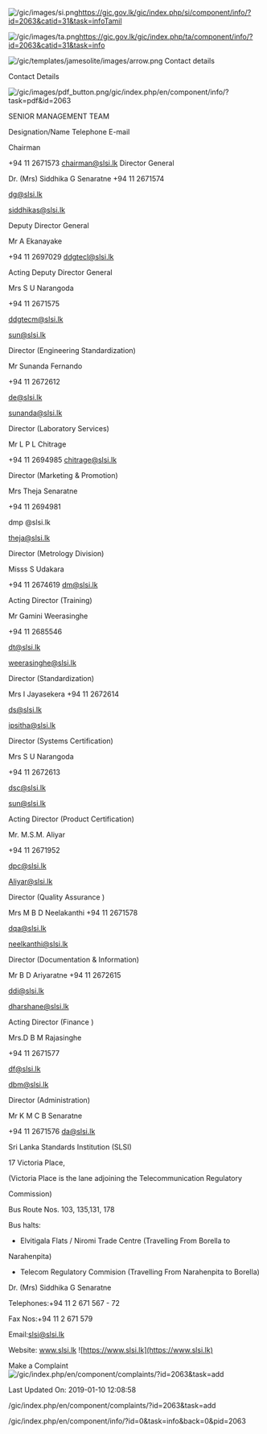 <!-- Source: https://gic.gov.lk/gic/index.php/en/component/info/?id=2063&catid=31&task=info -->

![/gic/images/si.png](/gic/images/si.png)https://gic.gov.lk/gic/index.php/si/component/info/?id=2063&catid=31&task=infoTamil

![/gic/images/ta.png](/gic/images/ta.png)https://gic.gov.lk/gic/index.php/ta/component/info/?id=2063&catid=31&task=info

![/gic/templates/jamesolite/images/arrow.png](/gic/templates/jamesolite/images/arrow.png) Contact details

Contact Details

![/gic/images/pdf_button.png](/gic/images/pdf_button.png)/gic/index.php/en/component/info/?task=pdf&id=2063

SENIOR MANAGEMENT TEAM

Designation/Name Telephone E-mail

Chairman

+94 11 2671573 chairman@slsi.lk Director General

Dr. (Mrs) Siddhika G Senaratne +94 11 2671574

dg@slsi.lk

siddhikas@slsi.lk

Deputy Director General

Mr A Ekanayake

+94 11 2697029 ddgtecl@slsi.lk

Acting Deputy Director General

Mrs S U Narangoda

+94 11 2671575

ddgtecm@slsi.lk

sun@slsi.lk

Director (Engineering Standardization)

Mr Sunanda Fernando

+94 11 2672612

de@slsi.lk

sunanda@slsi.lk

Director (Laboratory Services)

Mr L P L Chitrage

+94 11 2694985 chitrage@slsi.lk

Director (Marketing & Promotion)

Mrs Theja Senaratne

+94 11 2694981

dmp @slsi.lk

theja@slsi.lk

Director (Metrology Division)

Misss S Udakara

+94 11 2674619 dm@slsi.lk

Acting Director (Training)

Mr Gamini Weerasinghe

+94 11 2685546

dt@slsi.lk

weerasinghe@slsi.lk

Director (Standardization)

Mrs I Jayasekera +94 11 2672614

ds@slsi.lk

ipsitha@slsi.lk

Director (Systems Certification)

Mrs S U Narangoda

+94 11 2672613

dsc@slsi.lk

sun@slsi.lk

Acting Director (Product Certification)

Mr. M.S.M. Aliyar

+94 11 2671952

dpc@slsi.lk

Aliyar@slsi.lk

Director (Quality Assurance )

Mrs M B D Neelakanthi +94 11 2671578

dqa@slsi.lk

neelkanthi@slsi.lk

Director (Documentation & Information)

Mr B D Ariyaratne +94 11 2672615

ddi@slsi.lk

dharshane@slsi.lk

Acting Director (Finance )

Mrs.D B M Rajasinghe

+94 11 2671577

df@slsi.lk

dbm@slsi.lk

Director (Administration)

Mr K M C B Senaratne

+94 11 2671576 da@slsi.lk

Sri Lanka Standards Institution (SLSI)

17 Victoria Place,

(Victoria Place is the lane adjoining the Telecommunication Regulatory

Commission)

Bus Route Nos. 103, 135,131, 178

Bus halts:

 * Elvitigala Flats / Niromi Trade Centre (Travelling From Borella to

 Narahenpita)

 * Telecom Regulatory Commision (Travelling From Narahenpita to Borella)

Dr. (Mrs) Siddhika G Senaratne

Telephones:+94 11 2 671 567 - 72

Fax Nos:+94 11 2 671 579

Email:slsi@slsi.lk

Website: www.slsi.lk ![https://www.slsi.lk](https://www.slsi.lk)

Make a Complaint ![/gic/index.php/en/component/complaints/?id=2063&task=add](/gic/index.php/en/component/complaints/?id=2063&task=add)

Last Updated On: 2019-01-10 12:08:58

/gic/index.php/en/component/complaints/?id=2063&task=add

/gic/index.php/en/component/info/?id=0&task=info&back=0&pid=2063